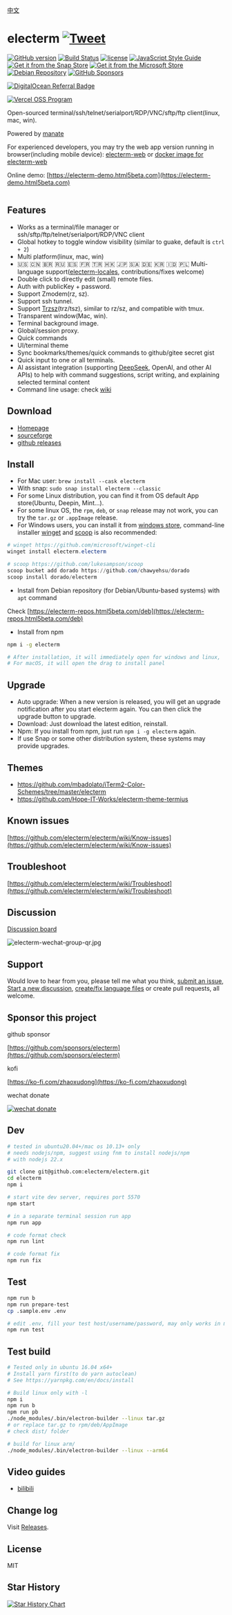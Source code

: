 <h1 align="center" style="padding-top: 60px;padding-bottom: 40px;">
    <a href="https://electerm.html5beta.com">
        <img src="https://github.com/electerm/electerm-resource/raw/master/static/images/electerm.png", alt="" />
    </a>
</h1>

[中文](README_cn.md)

# electerm [![Tweet](https://img.shields.io/twitter/url/http/shields.io.svg?style=social)](https://twitter.com/intent/tweet?text=Open%20sourced%20terminal%2Fssh%2Fsftp%20client(linux%2C%20mac%2C%20win)&url=https%3A%2F%2Fgithub.com%2Felecterm%2Felecterm&hashtags=electerm,ssh,terminal,sftp)

[![GitHub version](https://img.shields.io/github/release/electerm/electerm/all.svg)](https://github.com/electerm/electerm/releases)
[![Build Status](https://github.com/electerm/electerm/actions/workflows/mac-test-1.yml/badge.svg)](https://github.com/electerm/electerm/actions)
[![license](https://img.shields.io/github/license/electerm/electerm.svg)](https://github.com/electerm/electerm/blob/master/LICENSE)
[![JavaScript Style Guide](https://img.shields.io/badge/code_style-standard-brightgreen.svg)](https://standardjs.com)
[![Get it from the Snap Store](https://img.shields.io/badge/Snap-Store-green)](https://snapcraft.io/electerm)
[![Get it from the Microsoft Store](https://img.shields.io/badge/Microsoft-Store-blue)](https://www.microsoft.com/store/apps/9NCN7272GTFF)
[![Debian Repository](https://img.shields.io/badge/Debian-Repository-red)](https://electerm-repos.html5beta.com/deb)
[![GitHub Sponsors](https://img.shields.io/github/sponsors/electerm?label=Sponsors)](https://github.com/sponsors/electerm)

[![DigitalOcean Referral Badge](https://web-platforms.sfo2.cdn.digitaloceanspaces.com/WWW/Badge%202.svg)](https://www.digitalocean.com/?refcode=c10bcb28b846&utm_campaign=Referral_Invite&utm_medium=Referral_Program&utm_source=badge)

[![Vercel OSS Program](https://vercel.com/oss/program-badge.svg)](https://vercel.com/oss)

Open-sourced terminal/ssh/telnet/serialport/RDP/VNC/sftp/ftp client(linux, mac, win).

Powered by [manate](https://github.com/tylerlong/manate)

For experienced developers, you may try the web app version running in browser(including mobile device): [electerm-web](https://github.com/electerm/electerm-web) or [docker image for electerm-web](https://github.com/electerm/electerm-web-docker)

Online demo: [https://electerm-demo.html5beta.com](https://electerm-demo.html5beta.com)

<div align="center">
  <img src="https://github.com/electerm/electerm-resource/raw/master/static/images/electerm.gif", alt="" />
</div>

## Features

- Works as a terminal/file manager or ssh/sftp/ftp/telnet/serialport/RDP/VNC client
- Global hotkey to toggle window visibility (similar to guake, default is `ctrl + 2`)
- Multi platform(linux, mac, win)
- 🇺🇸 🇨🇳 🇧🇷 🇷🇺 🇪🇸 🇫🇷 🇹🇷 🇭🇰 🇯🇵 🇸🇦 🇩🇪 🇰🇷 🇮🇩 🇵🇱 Multi-language support([electerm-locales](https://github.com/electerm/electerm-locales), contributions/fixes welcome)
- Double click to directly edit (small) remote files.
- Auth with publicKey + password.
- Support Zmodem(rz, sz).
- Support ssh tunnel.
- Support [Trzsz](https://github.com/trzsz/trzsz)(trz/tsz), similar to rz/sz, and compatible with tmux.
- Transparent window(Mac, win).
- Terminal background image.
- Global/session proxy.
- Quick commands
- UI/terminal theme
- Sync bookmarks/themes/quick commands to github/gitee secret gist
- Quick input to one or all terminals.
- AI assistant integration (supporting [DeepSeek](https://www.deepseek.com), OpenAI, and other AI APIs) to help with command suggestions, script writing, and explaining selected terminal content
- Command line usage: check [wiki](https://github.com/electerm/electerm/wiki/Command-line-usage)

## Download

- [Homepage](https://electerm.html5beta.com)
- [sourceforge](https://sourceforge.net/projects/electerm.mirror/files/)
- [github releases](https://github.com/electerm/electerm/releases)

## Install

- For Mac user: `brew install --cask electerm`
- With snap: `sudo snap install electerm --classic`
- For some Linux distribution, you can find it from OS default App store(Ubuntu, Deepin, Mint...).
- For some linux OS, the `rpm`, `deb`, or `snap` release may not work, you can try the `tar.gz` or `.appImage` release.
- For Windows users, you can install it from [windows store](https://www.microsoft.com/store/apps/9NCN7272GTFF), command-line installer [winget](https://github.com/microsoft/winget-cli) and [scoop](https://github.com/lukesampson/scoop) is also recommended:

```powershell
# winget https://github.com/microsoft/winget-cli
winget install electerm.electerm

# scoop https://github.com/lukesampson/scoop
scoop bucket add dorado https://github.com/chawyehsu/dorado
scoop install dorado/electerm
```

- Install from Debian repository (for Debian/Ubuntu-based systems) with `apt` command

Check [https://electerm-repos.html5beta.com/deb](https://electerm-repos.html5beta.com/deb)

- Install from npm

```bash
npm i -g electerm

# After installation, it will immediately open for windows and linux,
# For macOS, it will open the drag to install panel

```

## Upgrade

- Auto upgrade: When a new version is released, you will get an upgrade notification after you start electerm again. You can then click the upgrade button to upgrade.
- Download: Just download the latest edition, reinstall.
- Npm: If you install from npm, just run `npm i -g electerm` again.
- If use Snap or some other distribution system, these systems may provide upgrades.

## Themes

- https://github.com/mbadolato/iTerm2-Color-Schemes/tree/master/electerm
- https://github.com/Hope-IT-Works/electerm-theme-termius

## Known issues

[https://github.com/electerm/electerm/wiki/Know-issues](https://github.com/electerm/electerm/wiki/Know-issues)

## Troubleshoot

[https://github.com/electerm/electerm/wiki/Troubleshoot](https://github.com/electerm/electerm/wiki/Troubleshoot)

## Discussion

[Discussion board](https://github.com/electerm/electerm/discussions)

![electerm-wechat-group-qr.jpg](https://electerm.html5beta.com/electerm-wechat-group-qr.jpg)

## Support

Would love to hear from you, please tell me what you think, [submit an issue](https://github.com/electerm/electerm/issues), [Start a new discussion](https://github.com/electerm/electerm/discussions/new), [create/fix language files](https://github.com/electerm/electerm-locales) or create pull requests, all welcome.

## Sponsor this project

github sponsor

[https://github.com/sponsors/electerm](https://github.com/sponsors/electerm)

kofi

[https://ko-fi.com/zhaoxudong](https://ko-fi.com/zhaoxudong)

wechat donate

[![wechat donate](https://electerm.html5beta.com/electerm-wechat-donate.png)](https://github.com/electerm)

## Dev

```bash
# tested in ubuntu20.04+/mac os 10.13+ only
# needs nodejs/npm, suggest using fnm to install nodejs/npm
# with nodejs 22.x

git clone git@github.com:electerm/electerm.git
cd electerm
npm i

# start vite dev server, requires port 5570
npm start

# in a separate terminal session run app
npm run app

# code format check
npm run lint

# code format fix
npm run fix
```

## Test

```bash
npm run b
npm run prepare-test
cp .sample.env .env

# edit .env, fill your test host/username/password, may only works in mac OS
npm run test
```

## Test build

```bash
# Tested only in ubuntu 16.04 x64+
# Install yarn first(to do yarn autoclean)
# See https://yarnpkg.com/en/docs/install

# Build linux only with -l
npm i
npm run b
npm run pb
./node_modules/.bin/electron-builder --linux tar.gz
# or replace tar.gz to rpm/deb/AppImage
# check dist/ folder

# build for linux arm/
./node_modules/.bin/electron-builder --linux --arm64
```

## Video guides

- [bilibili](https://space.bilibili.com/14001525/channel/series?sid=5461229&spm_id_from=333.788.0.0)

## Change log

Visit [Releases](https://github.com/electerm/electerm/releases).

## License

MIT

## Star History

[![Star History Chart](https://api.star-history.com/svg?repos=electerm/electerm&type=Date)](https://www.star-history.com/#electerm/electerm&Date)